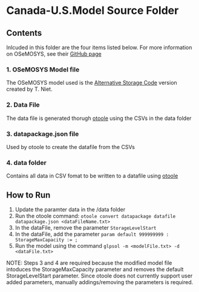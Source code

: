 # Canada-U.S.Model Source Folder

## Contents
Inlcuded in this folder are the four items listed below. For more information on OSeMOSYS, see their [GitHub page](https://github.com/OSeMOSYS)

### 1. OSeMOSYS Model file 
The OSeMOSYS model used is the [Alternative Storage Code](https://github.com/OSeMOSYS/OSeMOSYS_GNU_MathProg/releases/tag/AlternateStorageCode_v0.1) version created by T. Niet. 

### 2. Data File 
The data file is generated thorugh [otoole](https://github.com/OSeMOSYS/otoole) using the CSVs in the data folder 

### 3. datapackage.json file 
Used by otoole to create the datafile from the CSVs

### 4. data folder 
Contains all data in CSV fomat to be written to a datafile using [otoole](https://github.com/OSeMOSYS/otoole)

## How to Run 
1. Update the paramter data in the /data folder 
2. Run the otoole command: `otoole convert datapackage datafile datapackage.json <dataFileName.txt>`
3. In the dataFile, remove the parameter `StorageLevelStart`
4. In the dataFile, add the parameter `param default 999999999 : StorageMaxCapacity := ;`
5. Run the model using the command `glpsol -m <modelFile.txt> -d <dataFile.txt>`

NOTE: Steps 3 and 4 are required because the modified model file intoduces the StorageMaxCapacity parameter and removes the default StorageLevelStart parameter. Since otoole does not currently support user added parameters, manually addings/removing the parameters is required. 